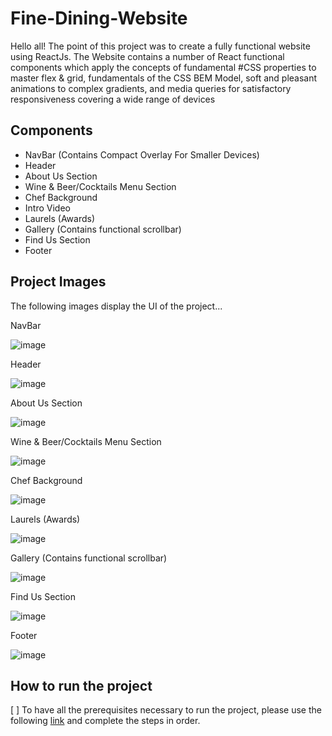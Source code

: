 # Fine-Dining-Website

Hello all!
The point of this project was to create a fully functional website using ReactJs. The Website contains a number of React functional components which apply the concepts of fundamental #CSS properties to master flex & grid, fundamentals of the CSS BEM Model, soft and pleasant animations to complex gradients, and media queries for satisfactory responsiveness covering a wide range of devices

## Components
- NavBar (Contains Compact Overlay For Smaller Devices)
- Header
- About Us Section
- Wine & Beer/Cocktails Menu Section
- Chef Background
- Intro Video
- Laurels (Awards)
- Gallery (Contains functional scrollbar)
- Find Us Section
- Footer

## Project Images
The following images display the UI of the project...

NavBar

![image](https://user-images.githubusercontent.com/43450418/179791220-043a2bc3-25a6-4195-9e30-5b1126fd5175.png)

Header

![image](https://user-images.githubusercontent.com/43450418/179792864-19645d55-f216-4276-a92f-062dace21da7.png)

About Us Section

![image](https://user-images.githubusercontent.com/43450418/179793015-d33a9293-ec58-4958-a51f-f322e8336693.png)

Wine & Beer/Cocktails Menu Section

![image](https://user-images.githubusercontent.com/43450418/179793227-7b1f1200-fdb0-4ec6-bb06-7e28accb107f.png)

Chef Background

![image](https://user-images.githubusercontent.com/43450418/179793331-25f8255c-bf48-4213-8816-f635e9ac46f9.png)

Laurels (Awards)

![image](https://user-images.githubusercontent.com/43450418/179793705-2c0726db-570e-4baa-9f6c-d2c860fd21f5.png)

Gallery (Contains functional scrollbar)

![image](https://user-images.githubusercontent.com/43450418/179793798-e9de757d-b704-4152-b479-48cd7b081c89.png)

Find Us Section

![image](https://user-images.githubusercontent.com/43450418/179793886-83a14e66-a363-40f0-8a34-69aae7ded34e.png)

Footer

![image](https://user-images.githubusercontent.com/43450418/179793973-7c0c4aff-62b6-4ac6-a5b3-a8f1f4d89a4b.png)

## How to run the project
[ ] To have all the prerequisites necessary to run the project, please use the following [link](https://www.c-sharpcorner.com/article/how-to-install-reactjs/) and complete the steps in order.
